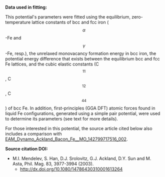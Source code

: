 **Data used in fitting:**

This potential's parameters were fitted using the equilibrium, zero-temperature lattice constants of bcc and fcc iron ($$\alpha$$-Fe and $$\gamma$$-Fe, resp.), the unrelaxed monovacancy formation energy in bcc iron, the potential energy difference that exists between the equilibrium bcc and fcc Fe lattices, and the cubic elastic constants (C$$_{11}$$, C$$_{12}$$, C$$_{44}$$) of bcc Fe.  In addition, first-principles (GGA DFT) atomic forces found in liquid Fe configurations, generated using a simple pair potential, were used to determine its parameters (see text for more details).

For those interested in this potential, the source article cited below also includes a comparison with [EAM_Dynamo_Ackland_Bacon_Fe__MO_142799717516_002](https://openkim.org/cite/MO_142799717516_002).

**Source citation DOI:**

* M.I. Mendelev, S. Han, D.J. Srolovitz, G.J. Ackland, D.Y. Sun and M. Asta, Phil. Mag. 83, 3977-3994 (2003).
    - http://dx.doi.org/10.1080/14786430310001613264
